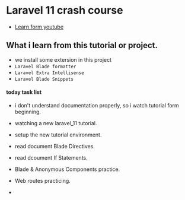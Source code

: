 # Laravel 11 crash course
- [Learn form youtube](https://youtube.com/playlist?list=PL38wFHH4qYZXH8Gb7PIbmyjdsWdEJLImp&si=E6W7Jpz-acw-w_dw)


## What i learn from this tutorial or project.
- we install some extersion in this project 
- `Laravel Blade formatter`
- `Laravel Extra Intellisense`
- `Laravel Blade Snippets`



#### today task list
- i don't understand documentation properly, so i watch tutorial form beginning.
- watching a new laravel_11 tutorial.
- setup the new tutorial environment.
- read document Blade Directives.
- read dcoument If Statements.
- Blade & Anonymous Components practice.

- Web routes practicing.
- 
